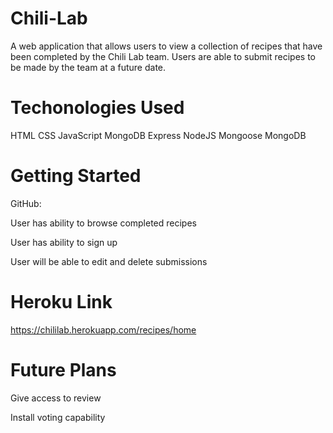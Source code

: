 # Chili-Lab

A web application that allows users to view a collection of recipes that have been completed by the Chili Lab team. Users are able to submit recipes to be made by the team at a future date.

# Techonologies Used

HTML
CSS
JavaScript
MongoDB
Express
NodeJS
Mongoose
MongoDB

# Getting Started

GitHub: 

User has ability to browse completed recipes

User has ability to sign up 

User will be able to edit and delete submissions

# Heroku Link

https://chililab.herokuapp.com/recipes/home

# Future Plans

Give access to review

Install voting capability
